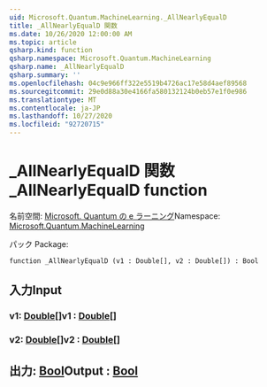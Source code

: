 ```yaml
---
uid: Microsoft.Quantum.MachineLearning._AllNearlyEqualD
title: _AllNearlyEqualD 関数
ms.date: 10/26/2020 12:00:00 AM
ms.topic: article
qsharp.kind: function
qsharp.namespace: Microsoft.Quantum.MachineLearning
qsharp.name: _AllNearlyEqualD
qsharp.summary: ''
ms.openlocfilehash: 04c9e966ff322e5519b4726ac17e58d4aef89568
ms.sourcegitcommit: 29e0d88a30e4166fa580132124b0eb57e1f0e986
ms.translationtype: MT
ms.contentlocale: ja-JP
ms.lasthandoff: 10/27/2020
ms.locfileid: "92720715"
---
```

# <a name="_allnearlyequald-function"></a><span data-ttu-id="82a4b-102">_AllNearlyEqualD 関数</span><span class="sxs-lookup"><span data-stu-id="82a4b-102">_AllNearlyEqualD function</span></span>

<span data-ttu-id="82a4b-103">名前空間: [Microsoft. Quantum の e ラーニング](xref:Microsoft.Quantum.MachineLearning)</span><span class="sxs-lookup"><span data-stu-id="82a4b-103">Namespace: [Microsoft.Quantum.MachineLearning](xref:Microsoft.Quantum.MachineLearning)</span></span>

<span data-ttu-id="82a4b-104">パック [](https://nuget.org/packages/)</span><span class="sxs-lookup"><span data-stu-id="82a4b-104">Package: [](https://nuget.org/packages/)</span></span>




```qsharp
function _AllNearlyEqualD (v1 : Double[], v2 : Double[]) : Bool
```


## <a name="input"></a><span data-ttu-id="82a4b-105">入力</span><span class="sxs-lookup"><span data-stu-id="82a4b-105">Input</span></span>

### <a name="v1--double"></a><span data-ttu-id="82a4b-106">v1: [Double](xref:microsoft.quantum.lang-ref.double)[]</span><span class="sxs-lookup"><span data-stu-id="82a4b-106">v1 : [Double](xref:microsoft.quantum.lang-ref.double)[]</span></span>




### <a name="v2--double"></a><span data-ttu-id="82a4b-107">v2: [Double](xref:microsoft.quantum.lang-ref.double)[]</span><span class="sxs-lookup"><span data-stu-id="82a4b-107">v2 : [Double](xref:microsoft.quantum.lang-ref.double)[]</span></span>





## <a name="output--bool"></a><span data-ttu-id="82a4b-108">出力: [Bool](xref:microsoft.quantum.lang-ref.bool)</span><span class="sxs-lookup"><span data-stu-id="82a4b-108">Output : [Bool](xref:microsoft.quantum.lang-ref.bool)</span></span>


